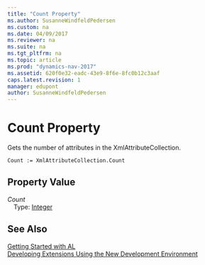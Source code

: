 ```yaml
---
title: "Count Property"
ms.author: SusanneWindfeldPedersen
ms.custom: na
ms.date: 04/09/2017
ms.reviewer: na
ms.suite: na
ms.tgt_pltfrm: na
ms.topic: article
ms.prod: "dynamics-nav-2017"
ms.assetid: 620f0e32-eadc-43e9-8f6e-8fc0b12c3aaf
caps.latest.revision: 1
manager: edupont
author: SusanneWindfeldPedersen
---
```


# Count Property
Gets the number of attributes in the XmlAttributeCollection.  
```  
Count := XmlAttributeCollection.Count  
```  
## Property Value
*Count*  
&emsp;Type: [Integer](../datatypes/devenv-integer-data-type.md)  
  
## See Also
[Getting Started with AL](../devenv-get-started.md)  
[Developing Extensions Using the New Development Environment](../devenv-dev-overview.md)  
